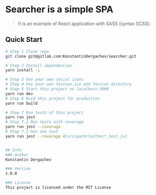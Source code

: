 # Searcher is a simple SPA
> It is an example of React application with SASS (syntax SCSS).

## Quick Start

```bash
# Step 1 Clone repo
git clone git@gitlab.com:KonstantinDergachev/searcher.git

# Step 2 Install dependencies
yarn install -i

# Step 3 Use your own social icons
# Step 4 Use your own favicon.ico and favicon directory
# Step 5 Start this project on localhost:3000
yarn run dev
# Step 6 Buid this project for production
yarn run build

# Step 7 Run tests of this project
yarn run jest
# Step 7.1 Run tests with coverage
yarn run jest --coverage
# Step 7.2 Run one test
yarn run jest --coverage #[src/path/to/the/*.test.js]


## Info
### Author
Konstantin Dergachev

### Version
1.0.0

### License
This project is licensed under the MIT License